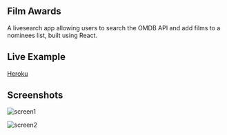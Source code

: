 ## Film Awards
A livesearch app allowing users to search the OMDB API and add films to a nominees list, built using React.

## Live Example
[Heroku](https://shoppies-b89.herokuapp.com/)

## Screenshots
![screen1](https://github.com/bshaw89/shoppies/blob/master/public/screenshots/Screen%20Shot%202020-09-07%20at%206.06.28%20PM.png)

![screen2](https://github.com/bshaw89/shoppies/blob/master/public/screenshots/Screen%20Shot%202020-09-07%20at%206.12.35%20PM.png)
